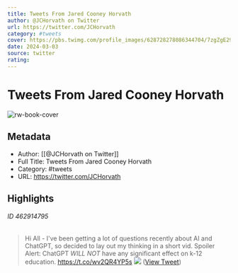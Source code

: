 ```yaml
---
title: Tweets From Jared Cooney Horvath
author: @JCHorvath on Twitter
url: https://twitter.com/JCHorvath
category: #tweets
cover: https://pbs.twimg.com/profile_images/628728278086344704/7zgZgE29.jpg
date: 2024-03-03
source: twitter
rating:
---
```

# Tweets From Jared Cooney Horvath

![rw-book-cover](https://pbs.twimg.com/profile_images/628728278086344704/7zgZgE29.jpg)

## Metadata
- Author: [[@JCHorvath on Twitter]]
- Full Title: Tweets From Jared Cooney Horvath
- Category: #tweets
- URL: https://twitter.com/JCHorvath

## Highlights
###### ID 462914795
> Hi All - I've been getting a lot of questions recently about AI and ChatGPT, so decided to lay out my thinking in a short vid.
> Spoiler Alert: ChatGPT *WILL NOT* have any significant effect on k-12 education. 
> https://t.co/wv2QR4YP5s 
> ![](https://pbs.twimg.com/media/FnMjUe9agAE6Guh.jpg) ([View Tweet](https://twitter.com/JCHorvath/status/1617676269138890752))
    
